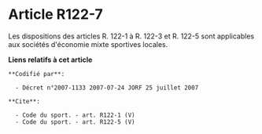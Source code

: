 # Article R122-7

Les dispositions des articles R. 122-1 à R. 122-3 et R. 122-5 sont applicables aux sociétés d'économie mixte sportives
locales.

**Liens relatifs à cet article**

	**Codifié par**:

	  - Décret n°2007-1133 2007-07-24 JORF 25 juillet 2007

	**Cite**:

	  - Code du sport. - art. R122-1 (V)
	  - Code du sport. - art. R122-5 (V)

